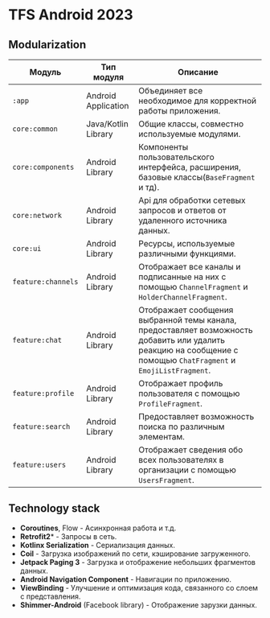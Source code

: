 # TFS Android 2023

## Modularization

| Модуль             | Тип модуля          | Описание                                                                                                                                                        |
|--------------------|---------------------|-----------------------------------------------------------------------------------------------------------------------------------------------------------------|
| `:app`             | Android Application | Объединяет все необходимое для корректной работы приложения.                                                                                                    |
| `core:common`      | Java/Kotlin Library | Общие классы, совместно используемые модулями.                                                                                                                  |
| `core:components`  | Android Library     | Компоненты пользовательского интерфейса, расширения, базовые классы(`BaseFragment` и тд).                                                                       |
| `core:network`     | Android Library     | Api для обработки сетевых запросов и ответов от удаленного источника данных.                                                                                    |
| `core:ui`          | Android Library     | Ресурсы, используемые различными функциями.                                                                                                                     |
| `feature:channels` | Android Library     | Отображает все каналы и подписанные на них с помощью `ChannelFragment` и `HolderChannelFragment`.                                                               |
| `feature:chat`     | Android Library     | Отображает сообщения выбранной темы канала, предоставляет возможность добавить или удалить реакцию на сообщение с помощью `ChatFragment` и `EmojiListFragment`. |
| `feature:profile`  | Android Library     | Отображает профиль пользователя с помощью `ProfileFragment`.                                                                                                    |
| `feature:search`   | Android Library     | Предоставляет возможность поиска по различным элементам.                                                                                                        |
| `feature:users`    | Android Library     | Отображает сведения обо всех пользователях в организации с помощью `UsersFragment`.                                                                             |

## Technology stack

- **Coroutines**, Flow - Асинхронная работа и т.д.
- **Retrofit2*** - Запросы в сеть.
- **Kotlinx Serialization** - Сериализация данных.
- **Coil** - Загрузка изображений по сети, кэширование загруженного.
- **Jetpack Paging 3** - Загрузка и отображение небольших фрагментов данных.
- **Android Navigation Component** - Навигации по приложению.
- **ViewBinding** - Улучшение и оптимизация кода, связанного со слоем с представления.
- **Shimmer-Android** (Facebook library) - Отображение зарузки данных.
